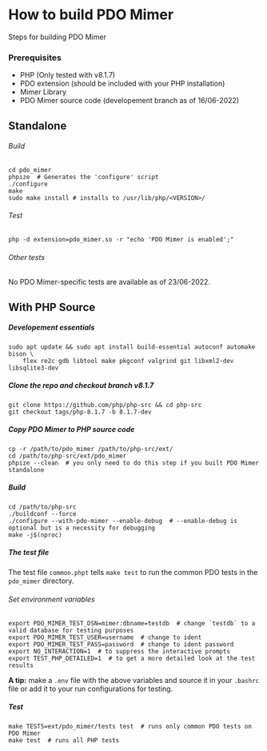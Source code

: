 # How to build PDO Mimer

Steps for building PDO Mimer

### Prerequisites

* PHP (Only tested with v8.1.7)
* PDO extension (should be included with your PHP installation)
* Mimer Library
* PDO Mimer source code (developement branch as of 16/06-2022)

## Standalone

###### Build
```shell
cd pdo_mimer
phpize  # Generates the 'configure' script
./configure
make
sudo make install # installs to /usr/lib/php/<VERSION>/
```

###### Test
```shell
php -d extension=pdo_mimer.so -r "echo 'PDO Mimer is enabled';"
```

###### Other tests
No PDO Mimer-specific tests are available as of 23/06-2022.

## With PHP Source

##### Developement essentials
```shell
sudo apt update && sudo apt install build-essential autoconf automake bison \
    flex re2c gdb libtool make pkgconf valgrind git libxml2-dev libsqlite3-dev
```

##### Clone the repo and checkout branch v8.1.7
```shell
git clone https://github.com/php/php-src && cd php-src
git checkout tags/php-8.1.7 -b 8.1.7-dev
```

##### Copy PDO Mimer to PHP source code
```shell
cp -r /path/to/pdo_mimer /path/to/php-src/ext/
cd /path/to/php-src/ext/pdo_mimer
phpize --clean  # you only need to do this step if you built PDO Mimer standalone
```

##### Build
```shell
cd /path/to/php-src
./buildconf --force
./configure --with-pdo-mimer --enable-debug  # --enable-debug is optional but is a necessity for debugging
make -j$(nproc)
```

##### The test file

The test file `common.phpt` tells `make test` to run the common PDO tests in the `pdo_mimer` directory.

###### Set environment variables
```shell
export PDO_MIMER_TEST_DSN=mimer:dbname=testdb  # change `testdb` to a valid database for testing purposes
export PDO_MIMER_TEST_USER=username  # change to ident
export PDO_MIMER_TEST_PASS=password  # change to ident password
export NO_INTERACTION=1  # to suppress the interactive prompts
export TEST_PHP_DETAILED=1  # to get a more detailed look at the test results
```

**A tip:** make a `.env` file with the above variables and source it in your `.bashrc` file or add it to your run 
configurations for testing.

##### Test
```shell
make TESTS=ext/pdo_mimer/tests test  # runs only common PDO tests on PDO Mimer
make test  # runs all PHP tests
```